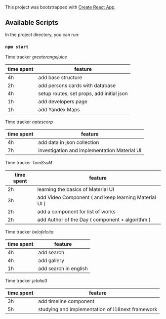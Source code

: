 This project was bootstrapped with [Create React App](https://github.com/facebook/create-react-app).

## Available Scripts

In the project directory, you can run:

### `npm start`

Time tracker
_greatorangejuice_

| time spent | feature                                   |
| ---------- | ----------------------------------------- |
| 4h         | add base structure                        |
| 2h         | add persons cards with database           |
| 4h         | setup routes, set props, add initial json |
| 1h         | add developers page                       |
| 1h         | add Yandex Maps                           |

Time tracker
_natescorp_

| time spent | feature                                      |
| ---------- | -------------------------------------------- |
| 4h         | add data in json collection                  |
| 7h         | investigation and implementation Material UI |

Time tracker
_TomSssM_

| time spent | feature                                               |
| ---------- | ----------------------------------------------------- |
| 2h         | learning the basics of Material UI                    |
| 3h         | add Video Component ( and keep learning Material UI ) |
| 2h         | add a component for list of works                     |
| 2h         | add Author of the Day ( component + algorithm )       |

Time tracker
_belofelcita_

| time spent | feature               |
| ---------- | --------------------- |
| 4h         | add search            |
| 4h         | add gallery           |
| 1h         | add search in english |

Time tracker
_jetalai3_

| time spent | feature                                          |
| ---------- | ------------------------------------------------ |
| 3h         | add timeline component                           |
| 5h         | studying and implementation of i18next framework |
